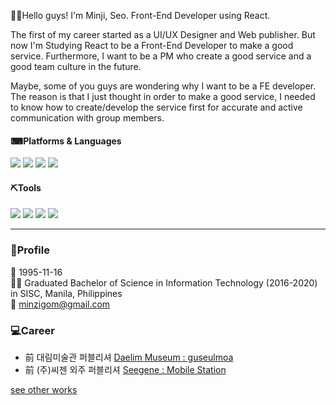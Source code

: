 🙋‍♀️Hello guys!
I'm Minji, Seo. Front-End Developer using React.

The first of my career started as a UI/UX Designer and Web publisher. But now I'm Studying React to be a Front-End Developer to make a good service.
Furthermore, I want to be a PM who create a good service and a good team culture in the future.

Maybe, some of you guys are wondering why I want to be a FE developer. 
The reason is that I just thought in order to make a good service, I needed to know how to create/develop the service first for accurate and active communication with group members.  



#### ⌨Platforms & Languages
<img src="https://img.shields.io/badge/React-61DAFB?style=flat-square&logo=React&logoColor=white"/> <img src="https://img.shields.io/badge/HTML5-E34F26?style=flat-square&logo=HTML5&logoColor=white"/> <img src="https://img.shields.io/badge/CSS3-1572B6?style=flat-square&logo=CSS3&logoColor=white"/> <img src="https://img.shields.io/badge/JavaScript-EF9421?style=flat-square&logo=JavaScript&logoColor=white"/> 

#### ⛏Tools
<img src="https://img.shields.io/badge/Adobe Illustrator-FF9A00?style=flat-square&logo=Adobe Illustrator&logoColor=white"/> <img src="https://img.shields.io/badge/Adobe Photoshop-31A8FF?style=flat-square&logo=Adobe Photoshop&logoColor=white"/> <img src="https://img.shields.io/badge/Visual Studio Code-007ACC?style=flat-square&logo=Visual Studio Code&logoColor=white"/> <img src="https://img.shields.io/badge/Amazon AWS-232F3E?style=flat-square&logo=Amazon AWS&logoColor=white"/>




<hr/>

### 👩Profile

👶 1995-11-16 <br/>
👩‍🎓 Graduated Bachelor of Science in Information Technology (2016-2020) in SISC, Manila, Philippines  <br/>
📧 minzigom@gmail.com <br/>

### 💻Career
* 前 대림미술관 퍼블리셔 <a href="http://www.daelimmuseum.org/guseulmoa/index.do">Daelim Museum : guseulmoa</a><br/>
* 前 (주)씨젠 외주 퍼블리셔 <a href="https://www.seegene.co.kr/mobilestation">Seegene : Mobile Station</a><br/>


<a href="http://mingdiseloper.dothome.co.kr/works.php">see other works</a>



